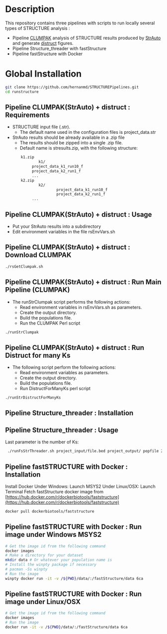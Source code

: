 # Description

This repository contains three pipelines with scripts to run locally several types of STRUCTURE analysis :

  - Pipeline [CLUMPAK](http://clumpak.tau.ac.il/index.html) analysis of STRUCTURE results produced by [StrAuto](https://www.crypticlineage.net/software/strauto/) and generate [distruct](https://www.crypticlineage.net/software/distruct/) figures.
  - Pipeline Structure_threader with fastStructure
  - Pipeline fastStructure with Docker

# Global Installation

```bash
git clone https://github.com/hernanmd/STRUCTUREPipelines.git
cd runstructure
```

## Pipeline CLUMPAK(StrAuto) + distruct : Requirements

  - STRUCTURE input file (.str). 
    - The default name used in the configuration files is project_data.str
  - StrAuto results should be already available in a .zip file
    - The results should be zipped into a single .zip file.
	- Default name is stresults.zip, with the following structure:

```bash
       k1.zip
               k1/
			project_data_k1_run10_f
			project_data_k2_run1_f
			...
       k2.zip
               k2/
                       project_data_k1_run10_f
                       project_data_k2_run1_f
			...
```

## Pipeline CLUMPAK(StrAuto) + distruct : Usage

  - Put your StrAuto results into a subdirectory
  - Edit environment variables in the file rsEnvVars.sh

## Pipeline CLUMPAK(StrAuto) + distruct : Download CLUMPAK

```bash
./rsGetClumpak.sh
```
## Pipeline CLUMPAK(StrAuto) + distruct : Run Main Pipeline (CLUMPAK)

  - The runStrClumpak script performs the following actions:
    - Read environment variables in rsEnvVars.sh as parameters.
    - Create the output directory.
    - Build the populations file.
    - Run the CLUMPAK Perl script

```bash
./runStrClumpak
```

## Pipeline CLUMPAK(StrAuto) + distruct : Run Distruct for many Ks

  - The following script perform the following actions:
    - Read environment variables as parameters.
    - Create the output directory.
    - Build the populations file.
    - Run DistructForManyKs perl script

```bash
./runStrDistructForManyKs
```

## Pipeline Structure_threader : Installation

## Pipeline Structure_threader : Usage

Last parameter is the number of Ks:

```bash
 ./runFsStrThreader.sh project_input/file.bed project_output/ popfile 24
 ```

## Pipeline fastSTRUCTURE with Docker : Installation

Install Docker
Under Windows: Launch MSYS2
Under Linux/OSX: Launch Terminal
Fetch fastStructure docker image from [https://hub.docker.com/r/dockerbiotools/faststructure](https://hub.docker.com/r/dockerbiotools/faststructure)

```bash
docker pull dockerbiotools/faststructure
```

## Pipeline fastSTRUCTURE with Docker : Run image under Windows MSYS2

```bash
# Get the image id from the following command
docker images
# Make a directory for your dataset
mkdir data # Or whatever your population name is
# Install the winpty package if necessary
# pacman -Ss winpty
# Run the image
winpty docker run -it -v /${PWD}/data/:/fastStructure/data 6ca
```

## Pipeline fastSTRUCTURE with Docker : Run image under Linux/OSX

```bash
# Get the image id from the following command
docker images
# Run the image
docker run -it -v /${PWD}/data/:/fastStructure/data 6ca
```


